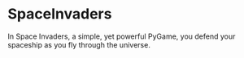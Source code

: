 # SpaceInvaders
In Space Invaders, a simple, yet powerful PyGame, you defend your spaceship as you fly through the universe.
